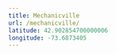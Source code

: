 ```yaml
---
title: Mechanicville
url: /mechanicville/
latitude: 42.902854700000006
longitude: -73.6873405
---
```

